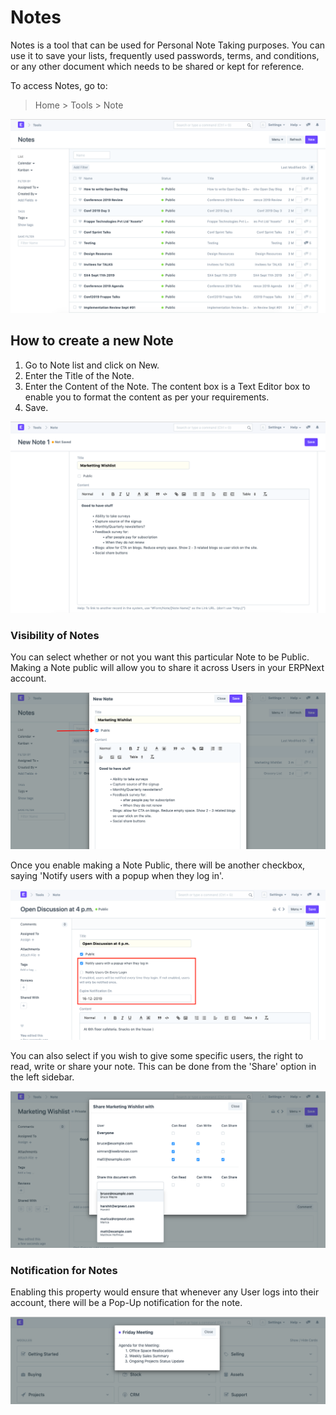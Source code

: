
# Notes


Notes is a tool that can be used for Personal Note Taking purposes. You can use it to save your lists, frequently used passwords, terms, and conditions, or any other document which needs to be shared or kept for reference.


To access Notes, go to:



> 
> Home > Tools > Note
> 
> 
> 


![Notes](/files/using-notes-1.png)


## How to create a new Note


1. Go to Note list and click on New.
2. Enter the Title of the Note.
3. Enter the Content of the Note. The content box is a Text Editor box to enable you to format the content as per your requirements.
4. Save.


![Notes](/files/using-notes-2.png)


### Visibility of Notes


You can select whether or not you want this particular Note to be Public. Making a Note public will allow you to share it across Users in your ERPNext account.


![Notes](/files/using-notes-3.png)


Once you enable making a Note Public, there will be another checkbox, saying 'Notify users with a popup when they log in'.


![Notes](/files/using-notes-5.png)


You can also select if you wish to give some specific users, the right to read, write or share your note. This can be done from the 'Share' option in the left sidebar.


![Notes](/files/using-notes-4.png)


### Notification for Notes


Enabling this property would ensure that whenever any User logs into their account, there will be a Pop-Up notification for the note.


![Notes](/files/using-notes-7.png)


